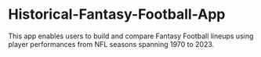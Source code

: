 # Historical-Fantasy-Football-App

This app enables users to build and compare Fantasy Football lineups using player performances from NFL seasons spanning 1970 to 2023.
